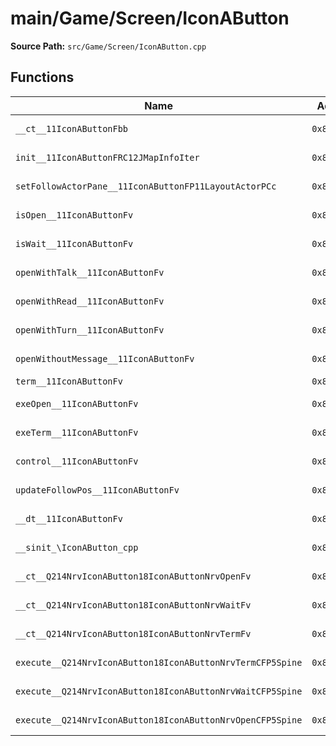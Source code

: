 # main/Game/Screen/IconAButton

**Source Path:** `src/Game/Screen/IconAButton.cpp`

## Functions

| Name | Address | Match % |
|------|---------|---------|
| `__ct__11IconAButtonFbb` | `0x8036372C` | :white_check_mark: (100.0%) |
| `init__11IconAButtonFRC12JMapInfoIter` | `0x803637C4` | :white_check_mark: (100.0%) |
| `setFollowActorPane__11IconAButtonFP11LayoutActorPCc` | `0x80363840` | :white_check_mark: (100.0%) |
| `isOpen__11IconAButtonFv` | `0x80363894` | :white_check_mark: (100.0%) |
| `isWait__11IconAButtonFv` | `0x803638BC` | :white_check_mark: (100.0%) |
| `openWithTalk__11IconAButtonFv` | `0x803638C4` | :white_check_mark: (100.0%) |
| `openWithRead__11IconAButtonFv` | `0x8036393C` | :white_check_mark: (100.0%) |
| `openWithTurn__11IconAButtonFv` | `0x803639B4` | :x: (96.7%) |
| `openWithoutMessage__11IconAButtonFv` | `0x80363A2C` | :white_check_mark: (100.0%) |
| `term__11IconAButtonFv` | `0x80363AAC` | :x: (0.0%) |
| `exeOpen__11IconAButtonFv` | `0x80363B18` | :white_check_mark: (100.0%) |
| `exeTerm__11IconAButtonFv` | `0x80363B80` | :white_check_mark: (100.0%) |
| `control__11IconAButtonFv` | `0x80363BEC` | :white_check_mark: (100.0%) |
| `updateFollowPos__11IconAButtonFv` | `0x80363BF0` | :white_check_mark: (100.0%) |
| `__dt__11IconAButtonFv` | `0x80363C0C` | :white_check_mark: (100.0%) |
| `__sinit_\IconAButton_cpp` | `0x80363C68` | :white_check_mark: (100.0%) |
| `__ct__Q214NrvIconAButton18IconAButtonNrvOpenFv` | `0x80363C9C` | :white_check_mark: (100.0%) |
| `__ct__Q214NrvIconAButton18IconAButtonNrvWaitFv` | `0x80363CAC` | :white_check_mark: (100.0%) |
| `__ct__Q214NrvIconAButton18IconAButtonNrvTermFv` | `0x80363CBC` | :white_check_mark: (100.0%) |
| `execute__Q214NrvIconAButton18IconAButtonNrvTermCFP5Spine` | `0x80363CCC` | :white_check_mark: (100.0%) |
| `execute__Q214NrvIconAButton18IconAButtonNrvWaitCFP5Spine` | `0x80363CD4` | :white_check_mark: (100.0%) |
| `execute__Q214NrvIconAButton18IconAButtonNrvOpenCFP5Spine` | `0x80363D20` | :white_check_mark: (100.0%) |